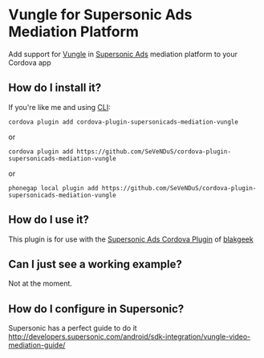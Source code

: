 # Vungle for Supersonic Ads Mediation Platform
Add support for [Vungle](https://vungle.com/) in [Supersonic Ads](https://www.supersonic.com/) mediation platform to your Cordova app

## How do I install it? ##

If you're like me and using [CLI](http://cordova.apache.org/):
```
cordova plugin add cordova-plugin-supersonicads-mediation-vungle
```

or

```
cordova plugin add https://github.com/SeVeNDuS/cordova-plugin-supersonicads-mediation-vungle
```

or

```
phonegap local plugin add https://github.com/SeVeNDuS/cordova-plugin-supersonicads-mediation-vungle
```

## How do I use it? ##
This plugin is for use with the [Supersonic Ads Cordova Plugin](https://github.com/blakgeek/cordova-plugin-supersonicads/blob/master/README.md) of [blakgeek](https://github.com/blakgeek)

## Can I just see a working example?
Not at the moment.  

## How do I configure in Supersonic?
Supersonic has a perfect guide to do it 
http://developers.supersonic.com/android/sdk-integration/vungle-video-mediation-guide/